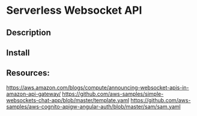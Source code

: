 # Serverless Websocket API



## Description


## Install


## Resources:

https://aws.amazon.com/blogs/compute/announcing-websocket-apis-in-amazon-api-gateway/
https://github.com/aws-samples/simple-websockets-chat-app/blob/master/template.yaml
https://github.com/aws-samples/aws-cognito-apigw-angular-auth/blob/master/sam/sam.yaml